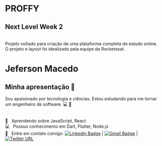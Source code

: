 # PROFFY
## Next Level Week 2

<br/> Projeto voltado para criação de uma plataforma completa de estudo online.
<br/> O projeto e layout foi idealizado pela equipe da Rocketseat.


# Jeferson Macedo 

## Minha apresentação 👋
Sou apaixonado por tecnologia e ciências. 
Estou estudando para me tornar um engenheiro de software. :computer: :rocket: 

 <br/> :purple_heart: &nbsp; Aprendendo sobre JavaScript, React
 <br/> :computer: &nbsp; Possuo conhecimento em Dart, Flutter, Node.js
<br/> :email: &nbsp; Entre em contato comigo: [![Linkedin Badge](https://img.shields.io/badge/-Jeferson_Macedo-blue?style=flat-square&logo=Linkedin&logoColor=white&link=https://www.linkedin.com/in/jeferson-macedo/)](https://www.linkedin.com/in/jeferson-macedo/) 
| 
[![Gmail Badge](https://img.shields.io/badge/-jhef.salles@gmail.com-c14438?style=flat-square&logo=Gmail&logoColor=white&link=mailto:jhef.salles@gmail.com)](mailto:jhef.salles@gmail.com)
|
[![Twitter URL](https://img.shields.io/twitter/url?label=JhefSalles&style=social&url=https%3A%2F%2Ftwitter.com%2FJhefSalles)](https://twitter.com/JhefSalles)
